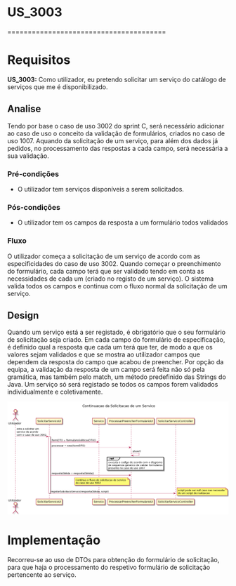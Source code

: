 # US_3003   
=======================================
# Requisitos

**US_3003:** Como utilizador, eu pretendo solicitar um serviço do catálogo de serviços que me é disponibilizado.

## Analise

Tendo por base o caso de uso 3002 do sprint C, será necessário adicionar ao caso de uso o conceito da validação de formulários, criados no caso de uso 1007. Aquando da solicitação de um serviço, para além dos dados já pedidos, no processamento das respostas a cada campo, será necessária a sua validação.

### Pré-condições
* O utilizador tem serviços disponíveis a serem solicitados.
  
### Pós-condições
* O utilizador tem os campos da resposta a um formulário todos validados

### Fluxo

O utilizador começa a solicitação de um serviço de acordo com as especificidades do caso de uso 3002. Quando começar o preenchimento do formulário, cada campo terá que ser validado tendo em conta as necessidades de cada um (criado no registo de um serviço). O sistema valida todos os campos e continua com o fluxo normal da solicitação de um serviço.

## Design

Quando um serviço está a ser registado, é obrigatório que o seu formulário de solicitação seja criado. Em cada campo do formulário de especificação, é definido qual a resposta que cada um terá que ter, de modo a que os valores sejam validados e que se mostra ao utilizador campos que dependem da resposta do campo que acabou de preencher.
Por opção da equipa, a validação da resposta de um campo será feita não só pela gramática, mas também pelo match, um método predefinido das Strings do Java. 
Um serviço só será registado se todos os campos forem validados individualmente e coletivamente.

![US_3003_SD.png](US_3003_SD.png)

# Implementação

Recorreu-se ao uso de DTOs para obtenção do formulário de solicitação, para que haja o processamento do respetivo formulário de solicitação pertencente ao serviço.